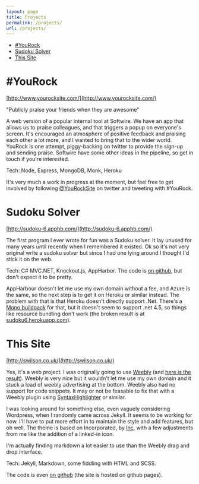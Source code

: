```yaml
---
layout: page
title: Projects
permalink: /projects/
url: /projects/
---
```


* [#YouRock](#yourock)
* [Sudoku Solver](#sudoku)
* [This Site](#thissite)

# <a name="yourock"></a>#YouRock
[http://www.yourocksite.com/](http://www.yourocksite.com/)

"Publicly praise your friends when they are awesome"

A web version of a popular internal tool at Softwire. We have an app that allows us to praise colleagues, and that triggers a popup on everyone's screen. It's encouraged an atmosphere of positive feedback and praising each other a lot more, and I wanted to bring that to the wider world. YouRock is one attempt, piggy-backing on twitter to provide the sign-up and sending praise. Softwire have some other ideas in the pipeline, so get in touch if you're interested.

Tech: Node, Express, MongoDB, Monk, Heroku

It's very much a work in progress at the moment, but feel free to get involved by following [@YouRockSite](http://twitter.com/YouRockSite) on twitter and tweeting with #YouRock.

# <a name="sudoku"></a>Sudoku Solver
[http://sudoku-6.apphb.com/](http://sudoku-6.apphb.com/)

The first program I ever wrote for fun was a Sudoku solver. It lay unused for many years until recently when I remembered it existed. Ok so it's not very original write a sudoku solver but since I had one lying around I thought I'd stick it on the web.

Tech: C# MVC.NET, Knockout.js, AppHarbor. The code is [on github](https://github.com/swilson96/sudoku-web-solver), but don't expect it to be pretty.

AppHarbour doesn't let me use my own domain without a fee, and Azure is the same, so the next step is to get it on Heroku or similar instead. The problem with that is that Heroku doesn't directly support .Net. There's a [Mono buildpack](https://github.com/friism/heroku-buildpack-mono) for that, but it doesn't seem to support .net 4.5, so things like resource bundling don't work (the broken result is at [sudoku6.herokuapp.com](http://sudoku6.herokuapp.com/)).

# <a name="thissite"></a>This Site
[http://swilson.co.uk/](http://swilson.co.uk/)

Yes, it's a web project. I was originally going to use [Weebly](http://www.weebly.com/) (and [here is the result](http://swilson96.weebly.com/)). Weebly is very nice but it wouldn't let me use my own domain and it stuck a load of weebly advertising at the bottom. Weebly also had no support for code snippets. It may or not be feasable to fix that with a Weebly plugin using [SyntaxHighlighter](http://alexgorbatchev.com/SyntaxHighlighter/) or similar.

I was looking around for something else, even vaguely considering Wordpress, when I randomly came across Jekyll. It seems to be working for now. I'll have to put more effort in to maintain the style and add features, but oh well. The theme is based on Incorporated, by [Inc](https://sendtoinc.com), with a few adjustments from me like the addition of a linked-in icon.

I'm actually finding markdown a lot easier to use than the Weebly drag and drop interface.

Tech: Jekyll, Markdown, some fiddling with HTML and SCSS.
 
The code is even [on github](https://github.com/swilson96/swilson96.github.io) (the site is hosted on github pages).